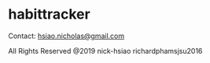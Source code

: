 # habittracker

Contact: hsiao.nicholas@gmail.com

All Rights Reserved @2019 nick-hsiao richardphamsjsu2016
